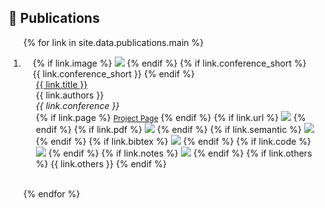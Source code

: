 ## 📜 Publications

<div class="publications">
<ol class="bibliography">

{% for link in site.data.publications.main %}

<li>
<div class="pub-row">
  <div class="col-sm-3 abbr" style="position: relative;padding-right: 15px;padding-left: 15px;">
    {% if link.image %}
    <img src="{{ link.image }}" class="teaser img-fluid z-depth-1" style="width=100;height=40%">
    {% endif %}
    {% if link.conference_short %}
    <abbr class="badge">{{ link.conference_short }}</abbr>
    {% endif %}
  </div>
  <div class="col-sm-9" style="position: relative;padding-right: 15px;padding-left: 20px;">
      <div class="title"><a href="{{ link.url }}">{{ link.title }}</a></div>
      <div class="author">{{ link.authors }}</div>
      <div class="periodical"><em>{{ link.conference }}</em>
      </div>
    <div class="links">
      {% if link.page %}
      <a href="{{ link.page }}" class="btn-badge" role="button" target="_blank" style="font-size:12px;">Project Page</a>
      {% endif %}
      {% if link.url %}
      <a href="{{ link.url }}" class="btn-badge" role="button" target="_blank" style="font-size:12px;"><img src="https://img.shields.io/badge/DOI-10.3233%2FFAIA230438-3F72AF?style=flat-square&labelColor=DBE2EF"></a>
      {% endif %}
      {% if link.pdf %}
      <a href="{{ link.pdf }}" class="btn-badge" role="button" target="_blank" style="font-size:12px;"><img src="https://img.shields.io/badge/PDF-D6D6D6?style=flat-square&logo=files"></a>
      {% endif %}
      {% if link.semantic %}
      <a href="https://www.semanticscholar.org/paper/{{ link.semantic }}" class="btn-badge" role="button" target="_blank" style="font-size:12px;"><img src="https://img.shields.io/badge/dynamic/json?label=citation&query=citationCount&url=https://api.semanticscholar.org/graph/v1/paper/{{ link.semantic }}?fields=citationCount&style=flat-square&logo=semanticscholar&color=EFD471&labelColor=2B56B0"></a>
      {% endif %}
      {% if link.bibtex %}
      <a href="{{ link.bibtex }}" class="btn-badge" role="button" target="_blank" style="font-size:12px;"><img src="https://img.shields.io/badge/BibTex-fae176.svg?style=flat-square&logo=dblp&labelColor=5A80C4"></a>
      {% endif %}
      {% if link.code %}
      <a href="{{ link.code }}" class="btn-badge" role="button" target="_blank" style="font-size:12px;"><img src="https://img.shields.io/github/stars/{{ link.code }}?style=flat-square&logo=github&label={{ link.code }}&labelColor=393E46&color=00ADB5"></a>
      {% endif %}
      {% if link.notes %}
      <img src="https://img.shields.io/badge/{{ link.notes }}?style=flat-square">
      {% endif %}
      {% if link.others %}
      {{ link.others }}
      {% endif %}
    </div>
  </div>
</div>
</li>

<br>

{% endfor %}

</ol>
</div>

